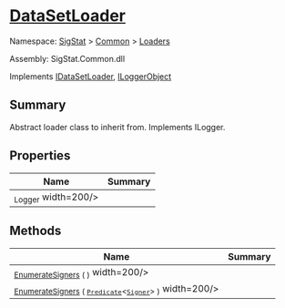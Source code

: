# [DataSetLoader](./DataSetLoader.md)

Namespace: [SigStat]() > [Common](./../README.md) > [Loaders](./README.md)

Assembly: SigStat.Common.dll

Implements [IDataSetLoader](./IDataSetLoader.md), [ILoggerObject](./../ILoggerObject.md)

## Summary
Abstract loader class to inherit from. Implements ILogger.

## Properties

| Name | Summary | 
| --- | --- | 
| <sub>Logger</sub><img style="cursor:not-allowed;"> width=200/></div>| <sub></sub>| <br>


## Methods

| Name | Summary | 
| --- | --- | 
| <sub>[EnumerateSigners](./Methods/DataSetLoader-100663920.md) (  )</sub><img style="cursor:not-allowed;"> width=200/></div>| <sub></sub>| <br>
| <sub>[EnumerateSigners](./Methods/DataSetLoader-100663921.md) ( [`Predicate`](https://docs.microsoft.com/en-us/dotnet/api/System.Predicate-1)\<[`Signer`](./../Signer.md)> )</sub><img style="cursor:not-allowed;"> width=200/></div>| <sub></sub>| <br>


